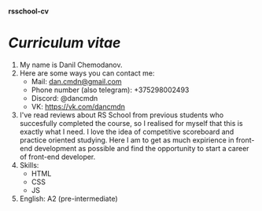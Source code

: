 #### rsschool-cv

# _Curriculum vitae_
1. My name is Danil Chemodanov.
2. Here are some ways you can contact me:
    * Mail: dan.cmdn@gmail.com
    * Phone number (also telegram): +375298002493
    * Discord: @dancmdn
    * VK: https://vk.com/dancmdn
3. I've read reviews about RS School from previous students who succesfully completed the course, so I realised for myself that this is exactly what I need. I love the idea of competitive scoreboard and practice oriented studying. Here I am to get as much expirience in front-end development as possible and find the opportunity to start a career of front-end developer.
4. Skills:
    * HTML
    * CSS
    * JS
5. English: A2 (pre-intermediate)
